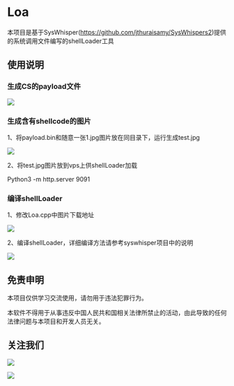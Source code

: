 # Loa
本项目是基于SysWhisper(https://github.com/jthuraisamy/SysWhispers2)提供的系统调用文件编写的shellLoader工具

## 使用说明

### 生成CS的payload文件

![](https://github.com/L4ml3da/Loa/blob/master/img/cs_payload.jpg)

### 生成含有shellcode的图片

1、将payload.bin和随意一张1.jpg图片放在同目录下，运行生成test.jpg

![](https://github.com/L4ml3da/Loa/blob/master/img/page.jpg)

2、将test.jpg图片放到vps上供shellLoader加载

Python3 -m http.server 9091

### 编译shellLoader

1、修改Loa.cpp中图片下载地址

![](https://github.com/L4ml3da/Loa/blob/master/img/loa.jpg)

2、编译shellLoader，详细编译方法请参考syswhisper项目中的说明

![](https://github.com/L4ml3da/Loa/blob/master/img/complie.jpg)

## 免责申明

本项目仅供学习交流使用，请勿用于违法犯罪行为。

本软件不得用于从事违反中国人民共和国相关法律所禁止的活动，由此导致的任何法律问题与本项目和开发人员无关。

## 关注我们

![](https://github.com/L4ml3da/Loa/blob/master/img/gzh.jpg)

![](https://github.com/L4ml3da/Loa/blob/master/img/xq.jpg)